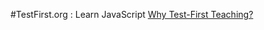 #TestFirst.org : Learn JavaScript
[Why Test-First Teaching?](http://testfirst.org/about#whytestfirstteaching)